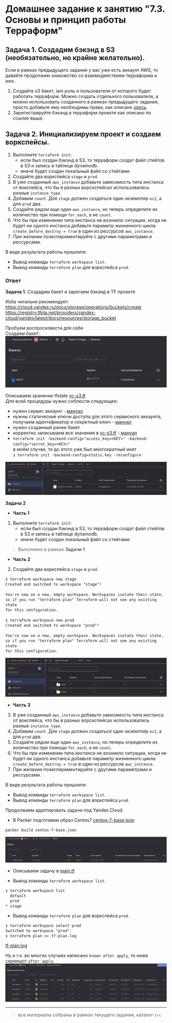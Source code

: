 # Домашнее задание к занятию "7.3. Основы и принцип работы Терраформ"

## Задача 1. Создадим бэкэнд в S3 (необязательно, но крайне желательно).

Если в рамках предыдущего задания у вас уже есть аккаунт AWS, то давайте продолжим знакомство со взаимодействием
терраформа и aws. 

1. Создайте s3 бакет, iam роль и пользователя от которого будет работать терраформ. Можно создать отдельного пользователя,
а можно использовать созданного в рамках предыдущего задания, просто добавьте ему необходимы права, как описано 
[здесь](https://www.terraform.io/docs/backends/types/s3.html).
1. Зарегистрируйте бэкэнд в терраформ проекте как описано по ссылке выше. 


## Задача 2. Инициализируем проект и создаем воркспейсы. 

1. Выполните `terraform init`:
    * если был создан бэкэнд в S3, то терраформ создат файл стейтов в S3 и запись в таблице 
dynamodb.
    * иначе будет создан локальный файл со стейтами.  
1. Создайте два воркспейса `stage` и `prod`.
1. В уже созданный `aws_instance` добавьте зависимость типа инстанса от вокспейса, что бы в разных ворскспейсах 
использовались разные `instance_type`.
1. Добавим `count`. Для `stage` должен создаться один экземпляр `ec2`, а для `prod` два. 
1. Создайте рядом еще один `aws_instance`, но теперь определите их количество при помощи `for_each`, а не `count`.
1. Что бы при изменении типа инстанса не возникло ситуации, когда не будет ни одного инстанса добавьте параметр
жизненного цикла `create_before_destroy = true` в один из рессурсов `aws_instance`.
1. При желании поэкспериментируйте с другими параметрами и рессурсами.

В виде результата работы пришлите:
* Вывод команды `terraform workspace list`.
* Вывод команды `terraform plan` для воркспейса `prod`.  

### Ответ
**Задача 1.** Создадим бакет и зарегаем бэкэнд в TF проекте

Изба читальня рекомендует: \
https://cloud.yandex.ru/docs/storage/operations/buckets/create \
https://registry.tfpla.net/providers/yandex-cloud/yandex/latest/docs/resources/storage_bucket

Пробуем воспросизвести для себя \
Создаем бакет: \
![virt73-backet.png](img%2Fvirt73-backet.png)

Описываем хранение tfstate [yc-s3.tf](./src/terraform/yc-s3.tf) \
Для всей процедуры нужно соблюсти следующее:
- нужен сервис аккаунт - [мануал](https://cloud.yandex.ru/docs/iam/concepts/users/service-accounts)
- нужны статические ключи доступа для этого сервисного аккаунта, получаем идентификатор и секретный ключ - [мануал](https://cloud.yandex.ru/docs/iam/operations/sa/create-access-key)
- нужен созданный ранее бакет
- корректно записываем все значения в [yc-s3.tf](./src/terraform/yc-s3.tf) - [мануал](https://cloud.yandex.ru/docs/solutions/infrastructure-management/terraform-state-storage#configure-provider)
- `terraform init -backend-config="access_key=<KEY>" -backend-config="secret_key=<KEY>"`\
в моём случае, тк до этого уже был многократный инит \
`❯ terraform init -backend-config=static.key -reconfigure`

![tfstate.png](img%2Ftfstate.png)

**Задача 2** 
- **Часть 1**
1. Выполните `terraform init`:
    * если был создан бэкэнд в S3, то терраформ создат файл стейтов в S3 и запись в таблице 
dynamodb.
    * иначе будет создан локальный файл со стейтами.  
> Выполнено в рамках **Задачи 1**
- **Часть 2**
2. Создайте два воркспейса `stage` и `prod`.
```shell
❯ terraform workspace new stage
Created and switched to workspace "stage"!

You're now on a new, empty workspace. Workspaces isolate their state,
so if you run "terraform plan" Terraform will not see any existing state
for this configuration.

❯ terraform workspace new prod
Created and switched to workspace "prod"!

You're now on a new, empty workspace. Workspaces isolate their state,
so if you run "terraform plan" Terraform will not see any existing state
for this configuration.
```
![workspace-env.png](img%2Fworkspace-env.png)

- **Часть 3**
3. В уже созданный `aws_instance` добавьте зависимость типа инстанса от вокспейса, что бы в разных ворскспейсах 
использовались разные `instance_type`.
1. Добавим `count`. Для `stage` должен создаться один экземпляр `ec2`, а для `prod` два. 
1. Создайте рядом еще один `aws_instance`, но теперь определите их количество при помощи `for_each`, а не `count`.
1. Что бы при изменении типа инстанса не возникло ситуации, когда не будет ни одного инстанса добавьте параметр
жизненного цикла `create_before_destroy = true` в один из рессурсов `aws_instance`.
1. При желании поэкспериментируйте с другими параметрами и рессурсами.

В виде результата работы пришлите:
* Вывод команды `terraform workspace list`.
* Вывод команды `terraform plan` для воркспейса `prod`.  

Продолжаем адаптировать задачи под Yandex.Cloud:

- В Packer подготавим образ Centos7 [centos-7-base.json](src%2Fpacker%2Fcentos-7-base.json)
```shell
packer build centos-7-base.json
```
![img-build.png](img%2Fimg-build.png)

- Описываем задачу в [main.tf](src%2Fterraform%2Fmain.tf)

- Вывод команды `terraform workspace list`.
```
❯ terraform workspace list
  default
  prod
* stage
```
- Вывод команды `terraform plan` для воркспейса `prod`. 
```shell
❯ terraform workspace select prod
Switched to workspace "prod".
❯ terraform plan >> tf-plan.log 
```

[tf-plan.log](src%2Fterraform%2Ftf-plan.log)

Ну и т.к. во многих случаях написано `known after apply`,  то ниже скриншот `after apply` \
![prod.png](img%2Fprod.png)

---
> все материалы собраны в рамках текущего задания, каталог `src`